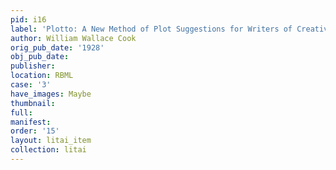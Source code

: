 ```yaml
---
pid: i16
label: 'Plotto: A New Method of Plot Suggestions for Writers of Creative Fiction'
author: William Wallace Cook
orig_pub_date: '1928'
obj_pub_date:
publisher:
location: RBML
case: '3'
have_images: Maybe
thumbnail:
full:
manifest:
order: '15'
layout: litai_item
collection: litai
---
```

